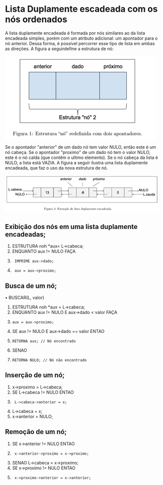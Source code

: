 # Lista Duplamente escadeada com os nós ordenados
A lista duplamente encadeada é formada por nós similares ao da lista encadeada simples, porém com um
atributo adicional: um apontador para o nó anterior. Dessa forma, é possível percorrer esse tipo de lista em
ambas as direções. A figura a seguirdefine a estrutura de nó:

![Estrutura de nó](image.png)

Se o apontador "anterior" de um dado nó tem valor NULO, então este é um nó cabeça. Se o apontador "proximo" de um dado nó tem o valor NULO, este é o nó calda (que contêm o ultimo elemento). Se o nó cabeça da lista é NULO, a lista está VAZIA. A figura a seguir ilustra uma lista duplamente encadeada, que faz o uso da nova estrutura de nó.

![Lista duplamente encadeada](image-1.png)

## Exibição dos nós em uma lista duplamente encadeadas;
1. ESTRUTURA noh *aux= L->cabeca;
2. ENQUANTO aux != NULO FAÇA
3.      IMPRIME aux->dado;
4.      aux = aux->proximo;


## Busca de um nó;
• BUSCAR(L, valor)
1. ESTRUTURA noh *aux = L->cabeca;
2. ENQUANTO aux != NULO E aux->dado < valor FAÇA
3.     aux = aux->proximo;
4. SE aux != NULO E aux->dado == valor ENTAO
5.     RETORNA aux; // Nó encontrado
6. SENAO
7.     RETORNA NULO; // Nó não encontrado


## Inserção de um nó;
1. x->proximo = L->cabeca;
2. SE L->cabeca != NULO ENTAO
3.      L->cabeca->anterior = x;
4. L->cabeca = x;
5. x->anterior = NULO;


## Remoção de um nó;
1. SE x->anterior != NULO ENTAO
2.      x->anterior->proximo = x->proximo;
3. SENAO L->cabeca = x->proximo;
4. SE x->proximo != NULO ENTAO
5.      x->proximo->anterior = x->anterior;

